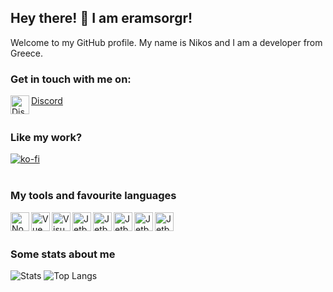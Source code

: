 ## Hey there! 👋 I am eramsorgr! 

Welcome to my GitHub profile. My name is Nikos and I am a developer from Greece. 
<br />

### Get in touch with me on:
<img align="left" alt="Discord" src="https://github.com/eramsorgr/eramsorgr/blob/master/Discord-Logo-Color.png?raw=true" height="30px" width="30px"/>[Discord](https://discord.gg/jbxuKRZ)
<br />
<br />

### Like my work? 
[![ko-fi](https://www.ko-fi.com/img/githubbutton_sm.svg)](https://ko-fi.com/Z8Z81PVKJ)
<br />
<br />

### My tools and favourite languages 
<a src="https://nodejs.org/en/"><img align="left" alt="NodeJS" src="https://github.com/eramsorgr/eramsorgr/blob/master/NodeJS-Logo-Color.png?raw=true" height="30px" width="30px"/><a/>
<a src="https://vuejs.org/"><img align="left" alt="Vue" src="https://github.com/eramsorgr/eramsorgr/blob/master/VueJS-Logo-Color.png?raw=true" height="30px" width="30px"/><a/>
<a src="https://code.visualstudio.com/insiders/"><img align="left" alt="Visual Studio Code" src="https://github.com/eramsorgr/eramsorgr/blob/master/VSCI-Logo-Color.png?raw=true" height="30px" width="30px"/><a/>
 <a src="https://www.jetbrains.com/"><img align="left" alt="Jetbrains" src="https://github.com/eramsorgr/eramsorgr/blob/master/jetbrains.png?raw=true" height="30px" width="30px"/><a/>
<a src="https://www.jetbrains.com/webstorm/"><img align="left" alt="Jetbrains WebStorm" src="https://github.com/eramsorgr/eramsorgr/blob/master/webstorm-icon-logo.png?raw=true" height="30px" width="30px"/><a/>
<a src="https://www.jetbrains.com/datagrip/"><img align="left" alt="Jetbrains DataGrip" src="https://github.com/eramsorgr/eramsorgr/blob/master/datagrip-icon-logo.png?raw=true" height="30px" width="30px"/><a/>
<a src="https://www.jetbrains.com/idea/"><img align="left" alt="Jetbrains IntelliJ IDEA" src="https://github.com/eramsorgr/eramsorgr/blob/master/intellij-icon-logo.png?raw=true" height="30px" width="30px"/><a/>
<a src="https://www.jetbrains.com/rider/"><img align="left" alt="Jetbrains Rider" src="https://github.com/eramsorgr/eramsorgr/blob/master/rider-icon-logo.png?raw=true" height="30px" width="30px"/><a/>
<br />
<br />

### Some stats about me
![Stats](https://github-readme-stats.vercel.app/api?username=eramsorgr&show_icons=true&count_private=true&theme=cobalt)
![Top Langs](https://github-readme-stats.vercel.app/api/top-langs/?username=eramsorgr&layout=compact&theme=cobalt)


<!--
**EramsorGR/EramsorGR** is a ✨ _special_ ✨ repository because its `README.md` (this file) appears on your GitHub profile.

Here are some ideas to get you started:

- 🔭 I’m currently working on ...
- 🌱 I’m currently learning ...
- 👯 I’m looking to collaborate on ...
- 🤔 I’m looking for help with ...
- 💬 Ask me about ...
- 📫 How to reach me: ...
- 😄 Pronouns: ...
- ⚡ Fun fact: ...
-->
